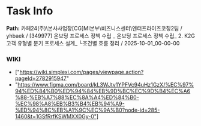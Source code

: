# Task Info

**Path:** 카페24(주)\본사사업장\[CG]MI본부\비즈니스센터\엔터프라이즈코칭2팀 / yhbaek / [349977] 온보딩 프로세스 정책 수립 _ 온보딩 프로세스 정책 수립_ 2. K2G 고객 유형별 분기 프로세스 설계_ └조건별 흐름 정리 / 2025-10-01_00-00-00

### WIKI
- ["https://wiki.simplexi.com/pages/viewpage.action?pageId=2782915947"
- "https://www.figma.com/board/kL3WJtv1YPFVc94uHz1GzX/%EC%97%94%ED%84%B0%ED%94%84%EB%9D%BC%EC%9D%B4%EC%A6%88-%EB%A7%88%EC%8A%A4%ED%84%B0-%EC%98%A8%EB%B3%B4%EB%94%A9-%ED%94%8C%EB%A1%9C%EC%9A%B0?node-id=285-1460&t=1GSfRrfKSWMXX0Gy-0"]

